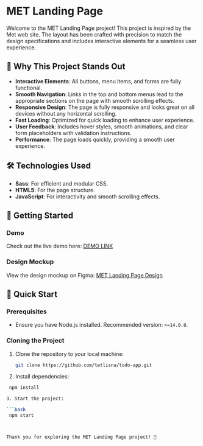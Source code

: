 # MET Landing Page

Welcome to the MET Landing Page project! This project is inspired by the Met web site. The layout has been crafted with precision to match the design specifications and includes interactive elements for a seamless user experience.

## 🌟 Why This Project Stands Out

- **Interactive Elements**: All buttons, menu items, and forms are fully functional.
- **Smooth Navigation**: Links in the top and bottom menus lead to the appropriate sections on the page with smooth scrolling effects.
- **Responsive Design**: The page is fully responsive and looks great on all devices without any horizontal scrolling.
- **Fast Loading**: Optimized for quick loading to enhance user experience.
- **User Feedback**: Includes hover styles, smooth animations, and clear form placeholders with validation instructions.
- **Performance**: The page loads quickly, providing a smooth user experience.

## 🛠 Technologies Used

- **Sass**: For efficient and modular CSS.
- **HTML5**: For the page structure.
- **JavaScript**: For interactivity and smooth scrolling effects.

## 🚀 Getting Started

### Demo

Check out the live demo here: [DEMO LINK](https://tetlisna.github.io/landing-page-met/)

### Design Mockup

View the design mockup on Figma: [MET Landing Page Design](https://www.figma.com/file/lSR1m42L9YwzQwzzxKwHpw/THE-MET)


## 🚀 Quick Start

### Prerequisites

- Ensure you have Node.js installed. Recommended version: `>=14.0.0`.

### Cloning the Project

1. Clone the repository to your local machine:

   ```bash
   git clone https://github.com/tetlisna/todo-app.git

2. Install dependencies:

  ```bash
   npm install

3. Start the project:

  ```bash
   npm start



Thank you for exploring the MET Landing Page project! 🚀